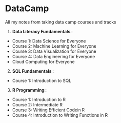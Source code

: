 # DataCamp
All my notes from taking data camp courses and tracks

1) <b> Data Literacy Fundamentals </b>:
 - Course 1: Data Science for Everyone
 - Course 2: Machine Learning for Everyone
 - Course 3: Data Visualization for Everyone
 - Course 4: Data Engineering for Everyone
 - Cloud Computing for Everyone
2) <b> SQL Fundamentals </b>:
 - Course 1: Introduction to SQL

3) <b> R Programming </b>:
 - Course 1: Introduction to R
 - Course 2: Intermediate R
 - Course 3: Writing Efficient Codein R
 - Course 4: Introduction to Writing Functions in R
